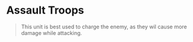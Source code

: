 # Assault Troops

> This unit is best used to charge the enemy, as they wil cause more damage while attacking.

